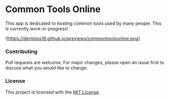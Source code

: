 # Common Tools Online

This app is dedicated to hosting common tools used by many people. This is currently work-in-progress!

![https://dentolos19.github.io/previews/commontoolsonline.png]

### Contributing

Pull requests are welcome. For major changes, please open an issue first to discuss what you would like to change.

### License

This project is licensed with the [MIT License](https://choosealicense.com/licenses/mit).
